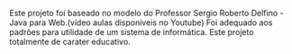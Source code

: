 Este projeto foi baseado no modelo do Professor Sergio Roberto Delfino - Java para Web.(vídeo aulas disponíveis no Youtube)
Foi adequado aos padrões para utilidade de um sistema de informática.
Este projeto totalmente de carater educativo.
